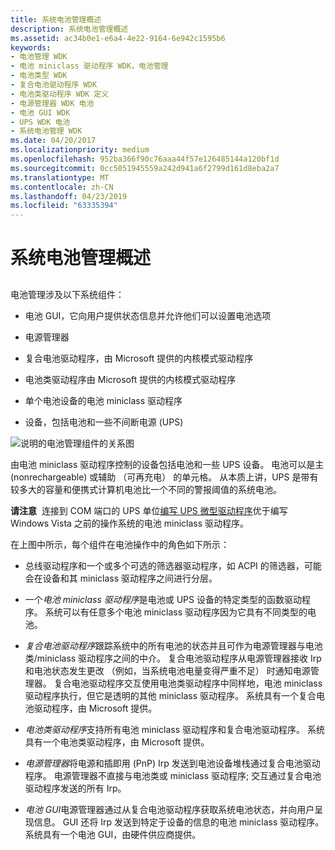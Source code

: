 ```yaml
---
title: 系统电池管理概述
description: 系统电池管理概述
ms.assetid: ac34b0e1-e6a4-4e22-9164-6e942c1595b6
keywords:
- 电池管理 WDK
- 电池 miniclass 驱动程序 WDK，电池管理
- 电池类型 WDK
- 复合电池驱动程序 WDK
- 电池类驱动程序 WDK 定义
- 电源管理器 WDK 电池
- 电池 GUI WDK
- UPS WDK 电池
- 系统电池管理 WDK
ms.date: 04/20/2017
ms.localizationpriority: medium
ms.openlocfilehash: 952ba366f90c76aaa44f57e126485144a120bf1d
ms.sourcegitcommit: 0cc5051945559a242d941a6f2799d161d8eba2a7
ms.translationtype: MT
ms.contentlocale: zh-CN
ms.lasthandoff: 04/23/2019
ms.locfileid: "63335394"
---
```

# <a name="overview-of-system-battery-management"></a>系统电池管理概述


## <span id="ddk_overview_of_system_battery_management_dg"></span><span id="DDK_OVERVIEW_OF_SYSTEM_BATTERY_MANAGEMENT_DG"></span>


电池管理涉及以下系统组件：

-   电池 GUI，它向用户提供状态信息并允许他们可以设置电池选项

-   电源管理器

-   复合电池驱动程序，由 Microsoft 提供的内核模式驱动程序

-   电池类驱动程序由 Microsoft 提供的内核模式驱动程序

-   单个电池设备的电池 miniclass 驱动程序

-   设备，包括电池和一些不间断电源 (UPS)

![说明的电池管理组件的关系图 ](images/compbatt.png)

由电池 miniclass 驱动程序控制的设备包括电池和一些 UPS 设备。 电池可以是主 (nonrechargeable) 或辅助 （可再充电） 的单元格。 从本质上讲，UPS 是带有较多大的容量和便携式计算机电池比一个不同的警报阈值的系统电池。

**请注意**  连接到 COM 端口的 UPS 单位[编写 UPS 微型驱动程序](writing-ups-minidrivers.md)优于编写 Windows Vista 之前的操作系统的电池 miniclass 驱动程序。

 

在上图中所示，每个组件在电池操作中的角色如下所示：

-   总线驱动程序和一个或多个可选的筛选器驱动程序，如 ACPI 的筛选器，可能会在设备和其 miniclass 驱动程序之间进行分层。

-   一个*电池 miniclass 驱动程序*是电池或 UPS 设备的特定类型的函数驱动程序。 系统可以有任意多个电池 miniclass 驱动程序因为它具有不同类型的电池。

-   *复合电池驱动程序*跟踪系统中的所有电池的状态并且可作为电源管理器与电池类/miniclass 驱动程序之间的中介。 复合电池驱动程序从电源管理器接收 Irp 和电池状态发生更改 （例如，当系统电池电量变得严重不足） 时通知电源管理器。 复合电池驱动程序交互使用电池类驱动程序中同样地，电池 miniclass 驱动程序执行，但它是透明的其他 miniclass 驱动程序。 系统具有一个复合电池驱动程序，由 Microsoft 提供。

-   *电池类驱动程序*支持所有电池 miniclass 驱动程序和复合电池驱动程序。 系统具有一个电池类驱动程序，由 Microsoft 提供。

-   *电源管理器*将电源和插即用 (PnP) Irp 发送到电池设备堆栈通过复合电池驱动程序。 电源管理器不直接与电池类或 miniclass 驱动程序; 交互通过复合电池驱动程序发送的所有 Irp。

-   *电池 GUI*电源管理器通过从复合电池驱动程序获取系统电池状态，并向用户呈现信息。 GUI 还将 Irp 发送到特定于设备的信息的电池 miniclass 驱动程序。 系统具有一个电池 GUI，由硬件供应商提供。

 

 





